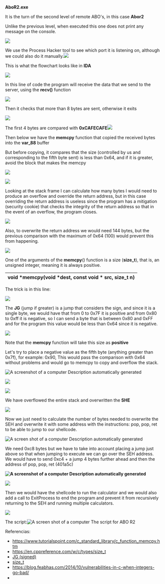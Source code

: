 **AboR2.exe**

It is the turn of the second level of remote ABO's, in this case **Abor2**

Unlike the previous level, when executed this one does not print any message on the console.

![](media/4d5de9c7bbac7ad34bf6636591d374e2.png)

We use the Process Hacker tool to see which port it is listening on, although we could also do it manually.**![](media/188d25ee13ed21e53aaa27686d96cf53.png)**

This is what the flowchart looks like in **IDA**

![](media/a9d92cf0879a6f51a135a8a393d05594.png)

In this line of code the program will receive the data that we send to the server, using the **recv()** function

![](media/f42b8d963ac48c2b465a0c2b1a7b1412.png)

Then it checks that more than 8 bytes are sent, otherwise it exits

**![](media/e12b448a44c617971d33958937af0d4d.png)**

The first 4 bytes are compared with **0xCAFECAFE![](media/acddd31c943b9a6b1512d2f4cb0ca060.png)**

Then below we have the **memcpy** function that copied the received bytes into the **var_88** buffer

But before copying, it compares that the size (controlled by us and corresponding to the fifth byte sent) is less than 0x64, and if it is greater, avoid the block that makes the memcpy

**![](media/8268ca3b6e3e5fcfa910a4350b215ca3.png)**

![](media/2364520b64eb2ed230c7426826fe0918.png)

Looking at the stack frame I can calculate how many bytes I would need to produce an overflow and override the return address, but in this case overriding the return address is useless since the program has a mitigation (security cookie) that checks the integrity of the return address so that in the event of an overflow, the program closes.

**![](media/b0626c798d70d44b4a207560975a5257.png)**

Also, to overwrite the return address we would need 144 bytes, but the previous comparison with the maximum of 0x64 (100) would prevent this from happening.

**![](media/39a7bbad154577a7a1f9c1eddbc82d3d.png)**

One of the arguments of the **memcpy**() function is a size (**size_t**), that is, an unsigned integer, meaning it is always positive.

| void \*memcpy(void \*dest, const void \* src, size_t n) |
|---------------------------------------------------------|

The trick is in this line:

![](media/4c7bd660ffe7a13841d155d840bd7fe2.png)

The **JG** (jump if greater) is a jump that considers the sign, and since it is a single byte, we would have that from 0 to 0x7F it is positive and from 0x80 to 0xff it is negative, so I can send a byte that is between 0x80 and 0xFF and for the program this value would be less than 0x64 since it is negative.

![](media/638fca02acfe434e65c491b785a1a1d9.png)

Note that the **memcpy** function will take this size as **positive**

Let's try to place a negative value as the fifth byte (anything greater than 0x7f), for example: 0x90, This would pass the comparison with 0x64 without problems and would go to memcpy to copy and overflow the stack.

![A screenshot of a computer Description automatically generated](media/9f64a6a32e815b57071637fdbd6f2d75.png)

![](media/22eaf8b55f791c5f2b95fe475f5c6167.png)

![](media/31cc50ee811b216f177b2a276b2ac026.png)

We have overflowed the entire stack and overwritten the **SHE**

![](media/42d4e5e79d93a36474ffb2f243160c31.png)

Now we just need to calculate the number of bytes needed to overwrite the SEH and overwrite it with some address with the instructions: pop, pop, ret to be able to jump to our shellcode.

![A screen shot of a computer Description automatically generated](media/251ea7c8604fe358a24665c495b41e3a.png)

We need 0xc8 bytes but we have to take into account placing a jump just above so that when jumping to execute we can go over the SEH address. We would have to send 0xc4 + a jump 4 bytes further ahead and then the address of pop, pop, ret (401a5c)

**![A screenshot of a computer Description automatically generated](media/7e88aee60d110f19b7b20947c7a1405b.png)**

![](media/40958e45eda36b6b4d4c43730c4c0657.png)

Then we would have the shellcode to run the calculator and we would also add a call to ExitProcess to end the program and prevent it from recursively returning to the SEH and running multiple calculators.

**![](media/5bed4b9537c7ed92cdb801006499761f.png)**

The script:![A screen shot of a computer The script for ABO R2](media/d070ad00ea23ce2aa6a60b6818109aae.png)

Referencias:

-   <https://www.tutorialspoint.com/c_standard_library/c_function_memcpy.htm>
-   <https://en.cppreference.com/w/c/types/size_t>
-   [JG (signed)](http://unixwiz.net/techtips/x86-jumps.html)
-   [size_t](https://www.informit.com/articles/article.aspx?p=686170&seqNum=6)
-   <https://blog.feabhas.com/2014/10/vulnerabilities-in-c-when-integers-go-bad/>
-   
